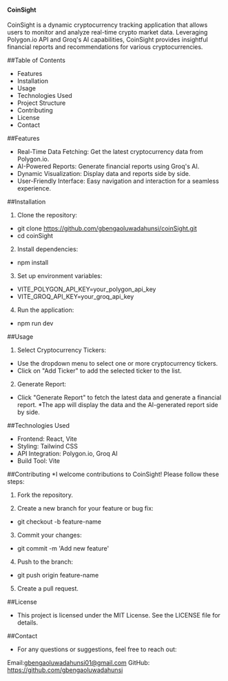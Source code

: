 #### CoinSight

CoinSight is a dynamic cryptocurrency tracking application that allows users to monitor and analyze real-time crypto market data. Leveraging Polygon.io API and Groq's AI capabilities, CoinSight provides insightful financial reports and recommendations for various cryptocurrencies.

##Table of Contents
* Features
* Installation
* Usage
* Technologies Used
* Project Structure
* Contributing
* License
* Contact
  

##Features
* Real-Time Data Fetching: Get the latest cryptocurrency data from Polygon.io.
* AI-Powered Reports: Generate financial reports using Groq's AI.
* Dynamic Visualization: Display data and reports side by side.
* User-Friendly Interface: Easy navigation and interaction for a seamless experience.


##Installation

1. Clone the repository:
  - git clone https://github.com/gbengaoluwadahunsi/coinSight.git
  - cd coinSight

2. Install dependencies:
- npm install
  
3. Set up environment variables:
  - VITE_POLYGON_API_KEY=your_polygon_api_key
  - VITE_GROQ_API_KEY=your_groq_api_key

4. Run the application:
  - npm run dev

##Usage

1. Select Cryptocurrency Tickers:
* Use the dropdown menu to select one or more cryptocurrency tickers.
* Click on "Add Ticker" to add the selected ticker to the list.
  
2. Generate Report:
* Click "Generate Report" to fetch the latest data and generate a financial report.
*The app will display the data and the AI-generated report side by side.

##Technologies Used

* Frontend: React, Vite
* Styling: Tailwind CSS
* API Integration: Polygon.io, Groq AI
* Build Tool: Vite

##Contributing
*I welcome contributions to CoinSight! Please follow these steps:

1. Fork the repository.

2. Create a new branch for your feature or bug fix:
  - git checkout -b feature-name
    
3. Commit your changes:
  - git commit -m 'Add new feature'
  
4. Push to the branch:
  - git push origin feature-name
    
5. Create a pull request.

##License
* This project is licensed under the MIT License. See the LICENSE file for details.

##Contact
* For any questions or suggestions, feel free to reach out:

Email:gbengaoluwadahunsi01@gmail.com
GitHub: https://github.com/gbengaoluwadahunsi




